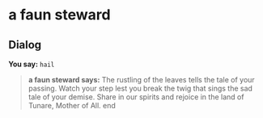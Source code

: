 # a faun steward


## Dialog

**You say:** `hail`



>**a faun steward says:** The rustling of the leaves tells the tale of your passing.  Watch your step lest you break the twig that sings the sad tale of your demise. Share in our spirits and rejoice in the land of Tunare, Mother of All.
end